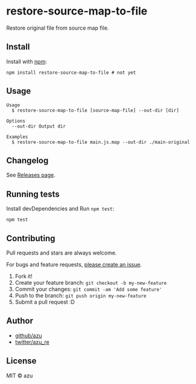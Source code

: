 # restore-source-map-to-file

Restore original file from source map file.

## Install

Install with [npm](https://www.npmjs.com/):

    npm install restore-source-map-to-file # not yet

## Usage

    Usage
      $ restore-source-map-to-file [source-map-file] --out-dir [dir]
 
    Options
      --out-dir Output dir
 
    Examples
      $ restore-source-map-to-file main.js.map --out-dir ./main-original

## Changelog

See [Releases page](https://github.com/azu/restore-source-map-to-file/releases).

## Running tests

Install devDependencies and Run `npm test`:

    npm test

## Contributing

Pull requests and stars are always welcome.

For bugs and feature requests, [please create an issue](https://github.com/azu/restore-source-map-to-file/issues).

1. Fork it!
2. Create your feature branch: `git checkout -b my-new-feature`
3. Commit your changes: `git commit -am 'Add some feature'`
4. Push to the branch: `git push origin my-new-feature`
5. Submit a pull request :D

## Author

- [github/azu](https://github.com/azu)
- [twitter/azu_re](https://twitter.com/azu_re)

## License

MIT © azu
